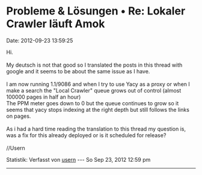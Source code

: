Probleme & Lösungen • Re: Lokaler Crawler läuft Amok
====================================================

Date: 2012-09-23 13:59:25

Hi.\
\
My deutsch is not that good so I translated the posts in this thread
with google and it seems to be about the same issue as I have.\
\
I am now running 1.1/9086 and when I try to use Yacy as a proxy or when
I make a search the \"Local Crawler\" queue grows out of control (almost
100000 pages in half an hour)\
The PPM meter goes down to 0 but the queue continues to grow so it seems
that yacy stops indexing at the right depth but still follows the links
on pages.\
\
As i had a hard time reading the translation to this thread my question
is, was a fix for this already deployed or is it scheduled for release?\
\
//Usern

Statistik: Verfasst von
[usern](http://forum.yacy-websuche.de/memberlist.php?mode=viewprofile&u=8825)
--- So Sep 23, 2012 12:59 pm

------------------------------------------------------------------------
